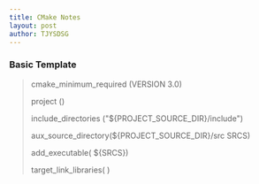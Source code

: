 ```yaml
---
title: CMake Notes
layout: post
author: TJYSDSG
---
```


### Basic Template

> cmake_minimum_required (VERSION 3.0)
> 
> project (<your project name here>)
> 
> include_directories ("${PROJECT_SOURCE_DIR}/include")
> 
> aux_source_directory(${PROJECT_SOURCE_DIR}/src SRCS)
> 
> add_executable(<your project name here> ${SRCS})
> 
> target_link_libraries(<your project name here> <libraries you want to link>)
>